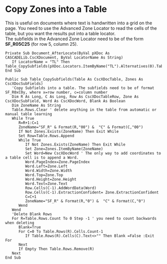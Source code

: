# Copy Zones into a Table
This is useful on documents where text is handwritten into a grid on the page. You need to use the Advanced Zone Locator to read the cells of the table, but you want the results put into a table locator.  
The subfields in the Advanced Zone Locator need to be of the form **SF_R05C25** (for row 5, column 25).  


```VBA
Private Sub Document_AfterLocate(ByVal pXDoc As CASCADELib.CscXDocument, ByVal LocatorName As String)
   If LocatorName = "TL" Then Table_CopySubfields(pXDoc.Locators.ItemByName("TL").Alternatives(0).Table,pXDoc.Locators.ItemByName("AZL").Alternatives(0).SubFields)
End Sub

Public Sub Table_CopySubfields(Table As CscXDocTable, Zones As CscXDocSubFields)
   'Copy Subfields into a table. The subfields need to be of format SF_R0xC0y, where x=row number, c=column number
   Dim R As Long, C As Long, Row As CscXDocTableRow, Zone As CscXDocSubField, Word As CscXDocWord, Blank As Boolean
   Dim ZoneName As String
   Table.Rows.Clear ' delete anything in the table from automatic or manual table learning
   While True
      R=R+1:C=1
      ZoneName="SF_R" & Format(R,"00") &  "C" & Format(C,"00")
      If Not Zones.Exists(ZoneName) Then Exit While
      Set Row=Table.Rows.Append
      While True
         If Not Zones.Exists(ZoneName) Then Exit While
         Set Zone=Zones.ItemByName(ZoneName)
         Set Word=New CscXDocWord ' The only way to add coordinates to a table cell is to append a Word.
         Word.PageIndex=Zone.PageIndex
         Word.Left=Zone.Left
         Word.Width=Zone.Width
         Word.Top=Zone.Top
         Word.Height=Zone.Height
         Word.Text=Zone.Text
         Row.Cells(C-1).AddWordData(Word)
         Row.Cells(C-1).ExtractionConfident= Zone.ExtractionConfident
         C=C+1
         ZoneName="SF_R" & Format(R,"0") &  "C" & Format(C,"0")
      Wend
   Wend
   'Delete Blank Rows
   For R=Table.Rows.Count To 0 Step -1 ' you need to count backwards when deleting 
      Blank=True
      For C=0 To Table.Rows(R).Cells.Count-1
         If Table.Rows(R).Cells(C).Text<>"" Then Blank =False :Exit For
      Next
      If Empty Then Table.Rows.Remove(R)
   Next
End Sub
````
